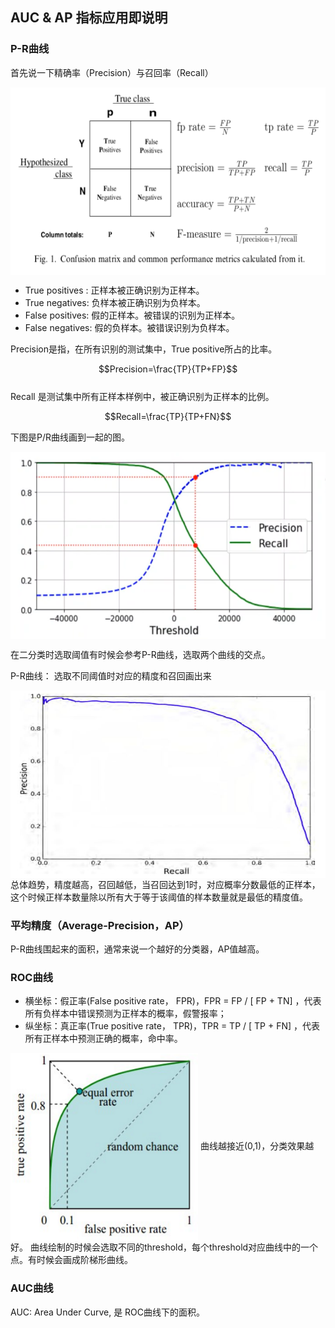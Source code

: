 

## AUC & AP 指标应用即说明

### P-R曲线  

首先说一下精确率（Precision）与召回率（Recall）  

<img src="https://github.com/QUAFFquaff/gracvity_graph_autoencoders/blob/master/pic_for_md/p_r.jpg?raw=true" width = "550" height = "300" alt="Structure" align=center />  

- True positives : 正样本被正确识别为正样本。
- True negatives: 负样本被正确识别为负样本。 
- False positives: 假的正样本。被错误的识别为正样本。
- False negatives: 假的负样本。被错误识别为负样本。  

Precision是指，在所有识别的测试集中，True positive所占的比率。  

$$Precision=\frac{TP}{TP+FP}$$  
Recall 是测试集中所有正样本样例中，被正确识别为正样本的比例。  

$$Recall=\frac{TP}{TP+FN}$$  

下图是P/R曲线画到一起的图。

<img src="https://github.com/QUAFFquaff/gracvity_graph_autoencoders/blob/master/pic_for_md/pr_graph.jpg?raw=true" width = "550" height = "300" alt="Structure" align=center /> 

在二分类时选取阈值有时候会参考P-R曲线，选取两个曲线的交点。

P-R曲线：
选取不同阈值时对应的精度和召回画出来 

<img src="https://github.com/QUAFFquaff/gracvity_graph_autoencoders/blob/master/pic_for_md/p-r-curve.jpg?raw=true" width = "550" height = "300" alt="Structure" align=center /> 
总体趋势，精度越高，召回越低，当召回达到1时，对应概率分数最低的正样本，这个时候正样本数量除以所有大于等于该阈值的样本数量就是最低的精度值。

### **平均精度（Average-Precision，AP）**  
P-R曲线围起来的面积，通常来说一个越好的分类器，AP值越高。

### **ROC曲线**  

- 横坐标：假正率(False positive rate， FPR)，FPR = FP / [ FP + TN] ，代表所有负样本中错误预测为正样本的概率，假警报率；
- 纵坐标：真正率(True positive rate， TPR)，TPR  = TP / [ TP + FN] ，代表所有正样本中预测正确的概率，命中率。

<img src="https://github.com/QUAFFquaff/gracvity_graph_autoencoders/blob/master/pic_for_md/ROC.jpg?raw=true" width = "300" height = "300" alt="Structure" align=center />    
曲线越接近(0,1)，分类效果越好。
曲线绘制的时候会选取不同的threshold，每个threshold对应曲线中的一个点。有时候会画成阶梯形曲线。


### **AUC曲线**  
AUC: Area Under Curve, 是 ROC曲线下的面积。
